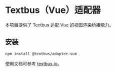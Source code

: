 Textbus（Vue）适配器
================================

本项目提供了 Textbus 适配 Vue 的视图渲染桥接能力。

## 安装
```
npm install @textbus/adapter-vue
```

使用文档可参考 [textbus.io](https://textbus.io)。

